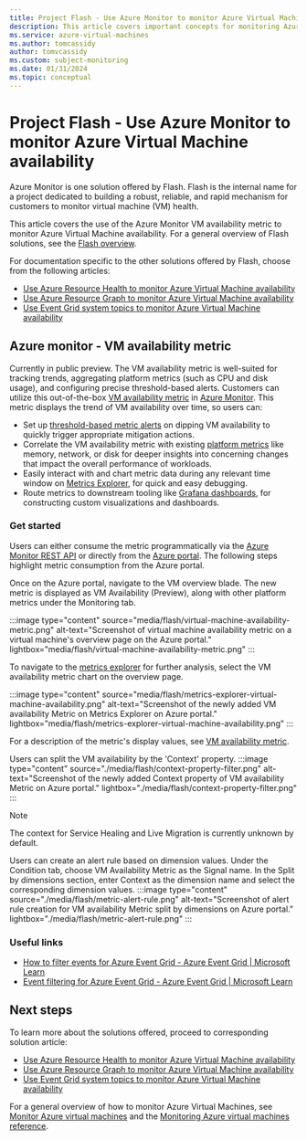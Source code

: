 ```yaml
---
title: Project Flash - Use Azure Monitor to monitor Azure Virtual Machine availability
description: This article covers important concepts for monitoring Azure virtual machine availability using the Azure Monitor VM availability metric.
ms.service: azure-virtual-machines
ms.author: tomcassidy
author: tomvcassidy
ms.custom: subject-monitoring
ms.date: 01/31/2024
ms.topic: conceptual
---
```


# Project Flash - Use Azure Monitor to monitor Azure Virtual Machine availability

Azure Monitor is one solution offered by Flash. Flash is the internal name for a project dedicated to building a robust, reliable, and rapid mechanism for customers to monitor virtual machine (VM) health.

This article covers the use of the Azure Monitor VM availability metric to monitor Azure Virtual Machine availability. For a general overview of Flash solutions, see the [Flash overview](flash-overview.md).

For documentation specific to the other solutions offered by Flash, choose from the following articles:
* [Use Azure Resource Health to monitor Azure Virtual Machine availability](flash-azure-resource-health.md)
* [Use Azure Resource Graph to monitor Azure Virtual Machine availability](flash-azure-resource-graph.md)
* [Use Event Grid system topics to monitor Azure Virtual Machine availability](flash-event-grid-system-topic.md)

## Azure monitor - VM availability metric

Currently in public preview. The VM availability metric is well-suited for tracking trends, aggregating platform metrics (such as CPU and disk usage), and configuring precise threshold-based alerts. Customers can utilize this out-of-the-box [VM availability metric](monitor-vm-reference.md#vm-availability-metric-preview) in [Azure Monitor](/azure/azure-monitor/platform/alerts-overview). This metric displays the trend of VM availability over time, so users can:

- Set up [threshold-based metric alerts](/azure/azure-monitor/alerts/alerts-create-new-alert-rule?tabs=metric) on dipping VM availability to quickly trigger appropriate mitigation actions.
- Correlate the VM availability metric with existing [platform metrics](/azure/azure-monitor/essentials/data-platform-metrics) like memory, network, or disk for deeper insights into concerning changes that impact the overall performance of workloads.
- Easily interact with and chart metric data during any relevant time window on [Metrics Explorer](/azure/azure-monitor/essentials/metrics-getting-started), for quick and easy debugging.
- Route metrics to downstream tooling like [Grafana dashboards](/azure/azure-monitor/visualize/grafana-plugin), for constructing custom visualizations and dashboards.

### Get started

Users can either consume the metric programmatically via the [Azure Monitor REST API](/rest/api/monitor/metrics) or directly from the [Azure portal](https://portal.azure.com/). The following steps highlight metric consumption from the Azure portal.

Once on the Azure portal, navigate to the VM overview blade. The new metric is displayed as VM Availability (Preview), along with other platform metrics under the Monitoring tab.

   :::image type="content" source="media/flash/virtual-machine-availability-metric.png" alt-text="Screenshot of virtual machine availability metric on a virtual machine's overview page on the Azure portal." lightbox="media/flash/virtual-machine-availability-metric.png" :::

To navigate to the [metrics explorer](/azure/azure-monitor/essentials/metrics-getting-started) for further analysis, select the VM availability metric chart on the overview page.

   :::image type="content" source="media/flash/metrics-explorer-virtual-machine-availability.png" alt-text="Screenshot of the newly added VM availability Metric on Metrics Explorer on Azure portal." lightbox="media/flash/metrics-explorer-virtual-machine-availability.png" :::

For a description of the metric's display values, see [VM availability metric](monitor-vm-reference.md#vm-availability-metric-preview).

Users can split the VM availability by the 'Context' property.
   :::image type="content" source="./media/flash/context-property-filter.png" alt-text="Screenshot of the newly added Context property of VM availability Metric on Azure portal." lightbox="./media/flash/context-property-filter.png" :::

> [!NOTE]
> The context for Service Healing and Live Migration is currently unknown by default.

Users can create an alert rule based on dimension values. Under the Condition tab, choose VM Availability Metric as the Signal name. In the Split by dimensions section, enter Context as the dimension name and select the corresponding dimension values.
   :::image type="content" source="./media/flash/metric-alert-rule.png" alt-text="Screenshot of alert rule creation for VM availability Metric split by dimensions on Azure portal." lightbox="./media/flash/metric-alert-rule.png" :::

### Useful links

- [How to filter events for Azure Event Grid - Azure Event Grid | Microsoft Learn](/azure/event-grid/how-to-filter-events)
- [Event filtering for Azure Event Grid - Azure Event Grid | Microsoft Learn](/azure/event-grid/event-filtering#advanced-filtering)

## Next steps

To learn more about the solutions offered, proceed to corresponding solution article:
* [Use Azure Resource Health to monitor Azure Virtual Machine availability](flash-azure-resource-health.md)
* [Use Azure Resource Graph to monitor Azure Virtual Machine availability](flash-azure-resource-graph.md)
* [Use Event Grid system topics to monitor Azure Virtual Machine availability](flash-event-grid-system-topic.md)

For a general overview of how to monitor Azure Virtual Machines, see [Monitor Azure virtual machines](monitor-vm.md) and the [Monitoring Azure virtual machines reference](monitor-vm-reference.md).
